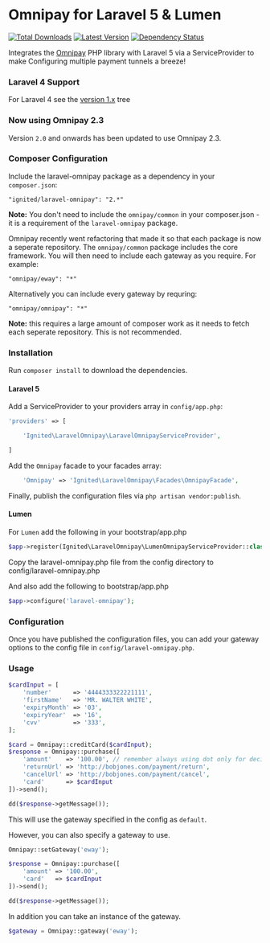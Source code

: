 Omnipay for Laravel 5 & Lumen
==============

[![Total Downloads](https://img.shields.io/packagist/dt/ignited/laravel-omnipay.svg)](https://packagist.org/packages/ignited/laravel-omnipay)
[![Latest Version](http://img.shields.io/packagist/v/ignited/laravel-omnipay.svg)](https://github.com/ignited/laravel-omnipay/releases)
[![Dependency Status](https://www.versioneye.com/php/ignited:laravel-omnipay/badge.svg)](https://www.versioneye.com/php/ignited:laravel-omnipay)

Integrates the [Omnipay](https://github.com/adrianmacneil/omnipay) PHP library with Laravel 5 via a ServiceProvider to make Configuring multiple payment tunnels a breeze!

### Laravel 4 Support

For Laravel 4 see the [version 1.x](https://github.com/ignited/laravel-omnipay/tree/1.1.0) tree

### Now using Omnipay 2.3
 
Version `2.0` and onwards has been updated to use Omnipay 2.3.

### Composer Configuration

Include the laravel-omnipay package as a dependency in your `composer.json`:

    "ignited/laravel-omnipay": "2.*"
    
**Note:** You don't need to include the `omnipay/common` in your composer.json - it is a requirement of the `laravel-omnipay` package.

Omnipay recently went refactoring that made it so that each package is now a seperate repository. The `omnipay/common` package includes the core framework. You will then need to include each gateway as you require. For example:

    "omnipay/eway": "*"
    
Alternatively you can include every gateway by requring:

    "omnipay/omnipay": "*"

**Note:** this requires a large amount of composer work as it needs to fetch each seperate repository. This is not recommended.

### Installation

Run `composer install` to download the dependencies.

#### Laravel 5

Add a ServiceProvider to your providers array in `config/app.php`:

```php
'providers' => [

	'Ignited\LaravelOmnipay\LaravelOmnipayServiceProvider',

]
```

Add the `Omnipay` facade to your facades array:

```php
	'Omnipay' => 'Ignited\LaravelOmnipay\Facades\OmnipayFacade',
```

Finally, publish the configuration files via `php artisan vendor:publish`.

#### Lumen

For `Lumen` add the following in your bootstrap/app.php
```php
$app->register(Ignited\LaravelOmnipay\LumenOmnipayServiceProvider::class);
```

Copy the laravel-omnipay.php file from the config directory to config/laravel-omnipay.php

And also add the following to bootstrap/app.php
```php
$app->configure('laravel-omnipay');
```

### Configuration

Once you have published the configuration files, you can add your gateway options to the config file in `config/laravel-omnipay.php`.

### Usage

```php
$cardInput = [
	'number'      => '4444333322221111',
	'firstName'   => 'MR. WALTER WHITE',
	'expiryMonth' => '03',
	'expiryYear'  => '16',
	'cvv'         => '333',
];

$card = Omnipay::creditCard($cardInput);
$response = Omnipay::purchase([
	'amount'    => '100.00', // remember always using dot only for decimals separator...
	'returnUrl' => 'http://bobjones.com/payment/return',
	'cancelUrl' => 'http://bobjones.com/payment/cancel',
	'card'      => $cardInput
])->send();

dd($response->getMessage());
```
    
This will use the gateway specified in the config as `default`.

However, you can also specify a gateway to use.

```php
Omnipay::setGateway('eway');

$response = Omnipay::purchase([
	'amount' => '100.00',
	'card'   => $cardInput
])->send();

dd($response->getMessage());
```
    
In addition you can take an instance of the gateway.

```php
$gateway = Omnipay::gateway('eway');
```
